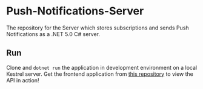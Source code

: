 # Push-Notifications-Server
The repository for the Server which stores subscriptions and sends Push Notifications as a .NET 5.0 C# server.

## Run
Clone and `dotnet run` the application in development environment on a local Kestrel server. 
Get the frontend application from [this repository](https://github.com/RenaudVancoillie/Movies-Streaming-Client) to view the API in action!
